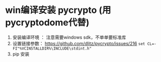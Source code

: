 # win编译安装 pycrypto (用pycryptodome代替)
1. 安装编译环境 ： 注意需要windows sdk，不单单要标准库
2. 设置链接参数： https://github.com/dlitz/pycrypto/issues/216
`set CL=-FI"%VCINSTALLDIR%\INCLUDE\stdint.h"`
3. pip 安装